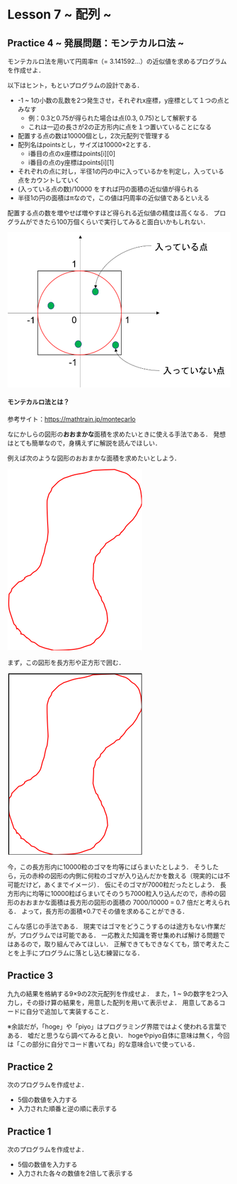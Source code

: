 # Lesson 7 ~ 配列 ~


## Practice 4 ~ 発展問題：モンテカルロ法 ~
モンテカルロ法を用いて円周率π（= 3.141592...）の近似値を求めるプログラムを作成せよ．

以下はヒント，もといプログラムの設計である．

- -1 ~ 1の小数の乱数を2つ発生させ，それぞれx座標，y座標として１つの点とみなす
	- 例：0.3と0.75が得られた場合は点(0.3, 0.75)として解釈する
	- これは一辺の長さが2の正方形内に点を１つ置いていることになる
- 配置する点の数は10000個とし，2次元配列で管理する
- 配列名はpointsとし，サイズは10000×2とする．
	- i番目の点のx座標はpoints[i][0]
	- i番目の点のy座標はpoints[i][1]
- それぞれの点に対し，半径1の円の中に入っているかを判定し，入っている点をカウントしていく
- (入っている点の数)/10000 をすれば円の面積の近似値が得られる
- 半径1の円の面積はπなので，この値は円周率の近似値であるといえる

配置する点の数を増やせば増やすほど得られる近似値の精度は高くなる．
プログラムができたら100万個くらいで実行してみると面白いかもしれない．

![](./pic/モンテカルロ.png)

#### モンテカルロ法とは？
参考サイト：https://mathtrain.jp/montecarlo

なにかしらの図形の**おおまかな**面積を求めたいときに使える手法である．
発想はとても簡単なので，身構えずに解説を読んでほしい．

例えば次のような図形のおおまかな面積を求めたいとしよう．

![](./pic/sample1.png)

まず，この図形を長方形や正方形で囲む．

![](./pic/sample2.png)

今，この長方形内に10000粒のゴマを均等にばらまいたとしよう．
そうしたら，元の赤枠の図形の内側に何粒のゴマが入り込んだかを数える（現実的には不可能だけど，あくまでイメージ）．
仮にそのゴマが7000粒だったとしよう．
長方形内に均等に10000粒ばらまいてそのうち7000粒入り込んだので，赤枠の図形のおおまかな面積は長方形の図形の面積の 7000/10000 = 0.7 倍だと考えられる．
よって，長方形の面積×0.7でその値を求めることができる．

こんな感じの手法である．
現実ではゴマをどうこうするのは途方もない作業だが，プログラムでは可能である．
一応教えた知識を寄せ集めれば解ける問題ではあるので，取り組んでみてほしい．
正解できてもできなくても，頭で考えたことを上手にプログラムに落とし込む練習になる．


## Practice 3
九九の結果を格納する9×9の2次元配列を作成せよ．
また，1 ~ 9の数字を2つ入力し，その掛け算の結果を，用意した配列を用いて表示せよ．
用意してあるコードに自分で追加して実装すること．

※余談だが，「hoge」や「piyo」はプログラミング界隈ではよく使われる言葉である．
嘘だと思うなら調べてみると良い．
hogeやpiyo自体に意味は無く，今回は「この部分に自分でコード書いてね」的な意味合いで使っている．


## Practice 2
次のプログラムを作成せよ．
- 5個の数値を入力する
- 入力された順番と逆の順に表示する


## Practice 1
次のプログラムを作成せよ．
- 5個の数値を入力する
- 入力された各々の数値を2倍して表示する
